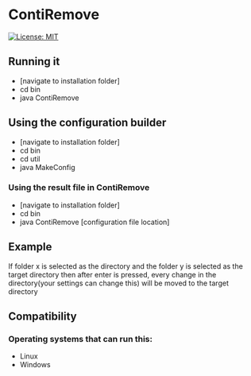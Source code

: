 # ContiRemove
[![License: MIT](https://img.shields.io/badge/License-MIT-yellow.svg)](https://opensource.org/licenses/MIT)
## Running it
* [navigate to installation folder]
* cd bin
* java ContiRemove
## Using the configuration builder
* [navigate to installation folder]
* cd bin
* cd util
* java MakeConfig
### Using the result file in ContiRemove
* [navigate to installation folder]
* cd bin
* java ContiRemove [configuration file location]
## Example
 If folder x is selected as the directory and the folder y is selected as the target directory then after enter is pressed, every change in the directory(your settings can change this) will be moved to the target directory
## Compatibility
### Operating systems that can run this:
* Linux
* Windows
